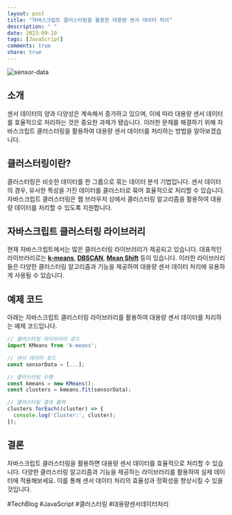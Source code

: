 ```yaml
---
layout: post
title: "자바스크립트 클러스터링을 활용한 대용량 센서 데이터 처리"
description: " "
date: 2023-09-19
tags: [JavaScript]
comments: true
share: true
---
```


![sensor-data](https://example.com/sensor-data.jpg)

## 소개

센서 데이터의 양과 다양성은 계속해서 증가하고 있으며, 이에 따라 대용량 센서 데이터를 효율적으로 처리하는 것은 중요한 과제가 됐습니다. 이러한 문제를 해결하기 위해 자바스크립트 클러스터링을 활용하여 대용량 센서 데이터를 처리하는 방법을 알아보겠습니다. 

## 클러스터링이란?

클러스터링은 비슷한 데이터를 한 그룹으로 묶는 데이터 분석 기법입니다. 센서 데이터의 경우, 유사한 특성을 가진 데이터를 클러스터로 묶어 효율적으로 처리할 수 있습니다. 자바스크립트 클러스터링은 웹 브라우저 상에서 클러스터링 알고리즘을 활용하여 대용량 데이터를 처리할 수 있도록 지원합니다.

## 자바스크립트 클러스터링 라이브러리

현재 자바스크립트에서는 많은 클러스터링 라이브러리가 제공되고 있습니다. 대표적인 라이브러리로는 **[k-means](https://example.com/k-means)**, **[DBSCAN](https://example.com/dbscan)**, **[Mean Shift](https://example.com/mean-shift)** 등이 있습니다. 이러한 라이브러리들은 다양한 클러스터링 알고리즘과 기능을 제공하여 대용량 센서 데이터 처리에 유용하게 사용될 수 있습니다.

## 예제 코드

아래는 자바스크립트 클러스터링 라이브러리를 활용하여 대용량 센서 데이터를 처리하는 예제 코드입니다.

```javascript
// 클러스터링 라이브러리 로드
import KMeans from 'k-means';

// 센서 데이터 로드
const sensorData = [...];

// 클러스터링 수행
const kmeans = new KMeans();
const clusters = kmeans.fit(sensorData);

// 클러스터링 결과 출력
clusters.forEach((cluster) => {
  console.log('Cluster:', cluster);
});
```

## 결론

자바스크립트 클러스터링을 활용하면 대용량 센서 데이터를 효율적으로 처리할 수 있습니다. 다양한 클러스터링 알고리즘과 기능을 제공하는 라이브러리를 활용하여 실제 데이터에 적용해보세요. 이를 통해 센서 데이터 처리의 효율성과 정확성을 향상시킬 수 있을 것입니다.

#TechBlog #JavaScript #클러스터링 #대용량센서데이터처리